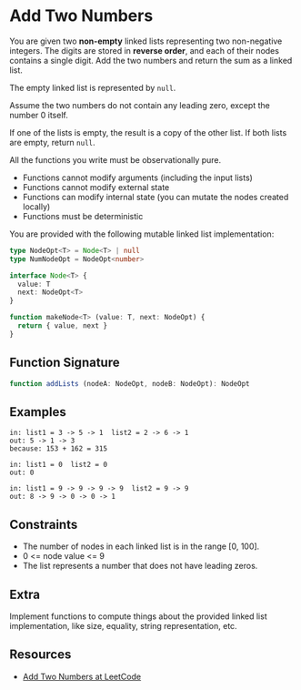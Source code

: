 # Add Two Numbers

You are given two **non-empty** linked lists representing two non-negative
integers. The digits are stored in **reverse order**, and each of their nodes
contains a single digit. Add the two numbers and return the sum as a linked
list.

The empty linked list is represented by `null`.

Assume the two numbers do not contain any leading zero, except the
number 0 itself.

If one of the lists is empty, the result is a copy of the other list. If both lists
are empty, return `null`.

All the functions you write must be observationally pure.

- Functions cannot modify arguments (including the input lists)
- Functions cannot modify external state
- Functions can modify internal state (you can mutate the nodes created locally)
- Functions must be deterministic

You are provided with the following mutable linked list implementation:

```typescript
type NodeOpt<T> = Node<T> | null
type NumNodeOpt = NodeOpt<number>

interface Node<T> {
  value: T
  next: NodeOpt<T>
}

function makeNode<T> (value: T, next: NodeOpt) {
  return { value, next }
}
```

## Function Signature

```typescript
function addLists (nodeA: NodeOpt, nodeB: NodeOpt): NodeOpt
```

## Examples

```text
in: list1 = 3 -> 5 -> 1  list2 = 2 -> 6 -> 1
out: 5 -> 1 -> 3
because: 153 + 162 = 315

in: list1 = 0  list2 = 0
out: 0

in: list1 = 9 -> 9 -> 9 -> 9  list2 = 9 -> 9
out: 8 -> 9 -> 0 -> 0 -> 1
```

## Constraints

- The number of nodes in each linked list is in the range [0, 100].
- 0 <= node value <= 9
- The list represents a number that does not have leading zeros.

## Extra

Implement functions to compute things about the provided linked list implementation,
like size, equality, string representation, etc.

## Resources

- [Add Two Numbers at LeetCode][0]

[0]: https://leetcode.com/problems/add-two-numbers
